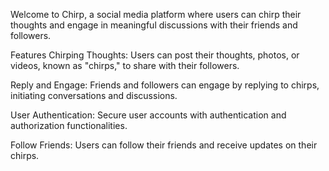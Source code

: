 Welcome to Chirp, a social media platform where users can chirp their thoughts and engage in meaningful discussions with their friends and followers.

Features
Chirping Thoughts: Users can post their thoughts, photos, or videos, known as "chirps," to share with their followers.

Reply and Engage: Friends and followers can engage by replying to chirps, initiating conversations and discussions.

User Authentication: Secure user accounts with authentication and authorization functionalities.

Follow Friends: Users can follow their friends and receive updates on their chirps.

